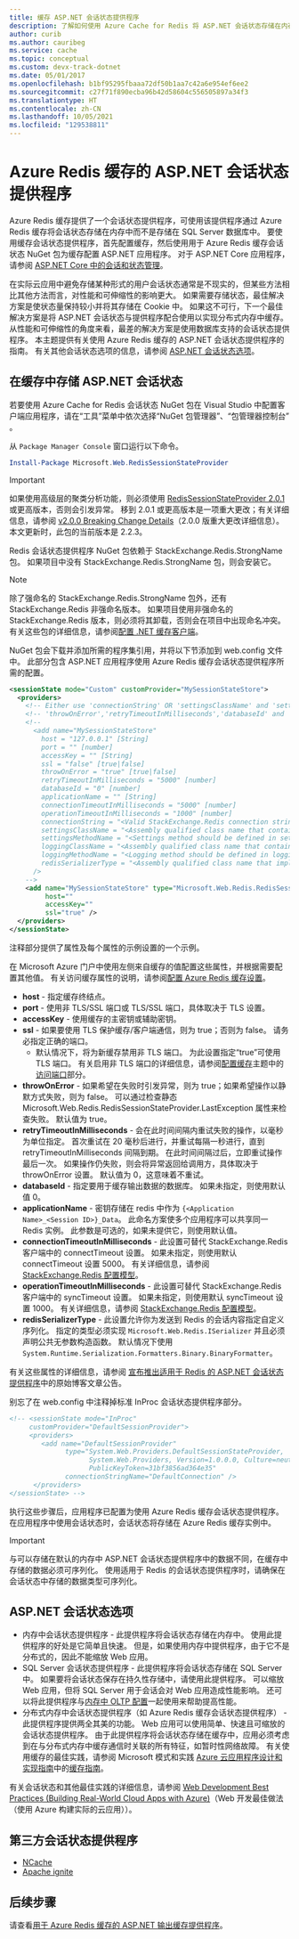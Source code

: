 ```yaml
---
title: 缓存 ASP.NET 会话状态提供程序
description: 了解如何使用 Azure Cache for Redis 将 ASP.NET 会话状态存储在内存中。
author: curib
ms.author: cauribeg
ms.service: cache
ms.topic: conceptual
ms.custom: devx-track-dotnet
ms.date: 05/01/2017
ms.openlocfilehash: b1bf95295fbaaa72df50b1aa7c42a6e954ef6ee2
ms.sourcegitcommit: c27f71f890ecba96b42d58604c556505897a34f3
ms.translationtype: HT
ms.contentlocale: zh-CN
ms.lasthandoff: 10/05/2021
ms.locfileid: "129538811"
---
```

# <a name="aspnet-session-state-provider-for-azure-cache-for-redis"></a>Azure Redis 缓存的 ASP.NET 会话状态提供程序

Azure Redis 缓存提供了一个会话状态提供程序，可使用该提供程序通过 Azure Redis 缓存将会话状态存储在内存中而不是存储在 SQL Server 数据库中。 要使用缓存会话状态提供程序，首先配置缓存，然后使用用于 Azure Redis 缓存会话状态 NuGet 包为缓存配置 ASP.NET 应用程序。 对于 ASP.NET Core 应用程序，请参阅 [ASP.NET Core 中的会话和状态管理](/aspnet/core/fundamentals/app-state)。

在实际云应用中避免存储某种形式的用户会话状态通常是不现实的，但某些方法相比其他方法而言，对性能和可伸缩性的影响更大。 如果需要存储状态，最佳解决方案是使状态量保持较小并将其存储在 Cookie 中。 如果这不可行，下一个最佳解决方案是将 ASP.NET 会话状态与提供程序配合使用以实现分布式内存中缓存。 从性能和可伸缩性的角度来看，最差的解决方案是使用数据库支持的会话状态提供程序。 本主题提供有关使用 Azure Redis 缓存的 ASP.NET 会话状态提供程序的指南。 有关其他会话状态选项的信息，请参阅 [ASP.NET 会话状态选项](#aspnet-session-state-options)。

## <a name="store-aspnet-session-state-in-the-cache"></a>在缓存中存储 ASP.NET 会话状态

若要使用 Azure Cache for Redis 会话状态 NuGet 包在 Visual Studio 中配置客户端应用程序，请在“工具”菜单中依次选择“NuGet 包管理器”、“包管理器控制台”  。

从 `Package Manager Console` 窗口运行以下命令。

```powershell
Install-Package Microsoft.Web.RedisSessionStateProvider
```

> [!IMPORTANT]
> 如果使用高级层的聚类分析功能，则必须使用 [RedisSessionStateProvider 2.0.1](https://www.nuget.org/packages/Microsoft.Web.RedisSessionStateProvider) 或更高版本，否则会引发异常。 移到 2.0.1 或更高版本是一项重大更改；有关详细信息，请参阅 [v2.0.0 Breaking Change Details](https://github.com/Azure/aspnet-redis-providers/wiki/v2.0.0-Breaking-Change-Details)（2.0.0 版重大更改详细信息）。 本文更新时，此包的当前版本是 2.2.3。
>
>

Redis 会话状态提供程序 NuGet 包依赖于 StackExchange.Redis.StrongName 包。 如果项目中没有 StackExchange.Redis.StrongName 包，则会安装它。

>[!NOTE]
>除了强命名的 StackExchange.Redis.StrongName 包外，还有 StackExchange.Redis 非强命名版本。 如果项目使用非强命名的 StackExchange.Redis 版本，则必须将其卸载，否则会在项目中出现命名冲突。 有关这些包的详细信息，请参阅[配置 .NET 缓存客户端](cache-dotnet-how-to-use-azure-redis-cache.md#configure-the-cache-clients)。
>
>

NuGet 包会下载并添加所需的程序集引用，并将以下节添加到 web.config 文件中。 此部分包含 ASP.NET 应用程序使用 Azure Redis 缓存会话状态提供程序所需的配置。

```xml
<sessionState mode="Custom" customProvider="MySessionStateStore">
  <providers>
    <!-- Either use 'connectionString' OR 'settingsClassName' and 'settingsMethodName' OR use 'host','port','accessKey','ssl','connectionTimeoutInMilliseconds' and 'operationTimeoutInMilliseconds'. -->
    <!-- 'throwOnError','retryTimeoutInMilliseconds','databaseId' and 'applicationName' can be used with both options. -->
    <!--
      <add name="MySessionStateStore" 
        host = "127.0.0.1" [String]
        port = "" [number]
        accessKey = "" [String]
        ssl = "false" [true|false]
        throwOnError = "true" [true|false]
        retryTimeoutInMilliseconds = "5000" [number]
        databaseId = "0" [number]
        applicationName = "" [String]
        connectionTimeoutInMilliseconds = "5000" [number]
        operationTimeoutInMilliseconds = "1000" [number]
        connectionString = "<Valid StackExchange.Redis connection string>" [String]
        settingsClassName = "<Assembly qualified class name that contains settings method specified below. Which basically return 'connectionString' value>" [String]
        settingsMethodName = "<Settings method should be defined in settingsClass. It should be public, static, does not take any parameters and should have a return type of 'String', which is basically 'connectionString' value.>" [String]
        loggingClassName = "<Assembly qualified class name that contains logging method specified below>" [String]
        loggingMethodName = "<Logging method should be defined in loggingClass. It should be public, static, does not take any parameters and should have a return type of System.IO.TextWriter.>" [String]
        redisSerializerType = "<Assembly qualified class name that implements Microsoft.Web.Redis.ISerializer>" [String]
      />
    -->
    <add name="MySessionStateStore" type="Microsoft.Web.Redis.RedisSessionStateProvider"
         host=""
         accessKey=""
         ssl="true" />
  </providers>
</sessionState>
```

注释部分提供了属性及每个属性的示例设置的一个示例。

在 Microsoft Azure 门户中使用左侧来自缓存的值配置这些属性，并根据需要配置其他值。 有关访问缓存属性的说明，请参阅[配置 Azure Redis 缓存设置](cache-configure.md#configure-azure-cache-for-redis-settings)。

* **host** - 指定缓存终结点。
* **port** - 使用非 TLS/SSL 端口或 TLS/SSL 端口，具体取决于 TLS 设置。
* **accessKey** - 使用缓存的主密钥或辅助密钥。
* **ssl** - 如果要使用 TLS 保护缓存/客户端通信，则为 true；否则为 false。 请务必指定正确的端口。
  * 默认情况下，将为新缓存禁用非 TLS 端口。 为此设置指定“true”可使用 TLS 端口。 有关启用非 TLS 端口的详细信息，请参阅[配置缓存](cache-configure.md)主题中的[访问端口](cache-configure.md#access-ports)部分。
* **throwOnError** - 如果希望在失败时引发异常，则为 true；如果希望操作以静默方式失败，则为 false。 可以通过检查静态 Microsoft.Web.Redis.RedisSessionStateProvider.LastException 属性来检查失败。 默认值为 true。
* **retryTimeoutInMilliseconds** - 会在此时间间隔内重试失败的操作，以毫秒为单位指定。 首次重试在 20 毫秒后进行，并重试每隔一秒进行，直到 retryTimeoutInMilliseconds 间隔到期。 在此时间间隔过后，立即重试操作最后一次。 如果操作仍失败，则会将异常返回给调用方，具体取决于 throwOnError 设置。 默认值为 0，这意味着不重试。
* **databaseId** - 指定要用于缓存输出数据的数据库。 如果未指定，则使用默认值 0。
* **applicationName** - 密钥存储在 redis 中作为 `{<Application Name>_<Session ID>}_Data`。 此命名方案使多个应用程序可以共享同一 Redis 实例。 此参数是可选的，如果未提供它，则使用默认值。
* **connectionTimeoutInMilliseconds** - 此设置可替代 StackExchange.Redis 客户端中的 connectTimeout 设置。 如果未指定，则使用默认 connectTimeout 设置 5000。 有关详细信息，请参阅 [StackExchange.Redis 配置模型](https://go.microsoft.com/fwlink/?LinkId=398705)。
* **operationTimeoutInMilliseconds** - 此设置可替代 StackExchange.Redis 客户端中的 syncTimeout 设置。 如果未指定，则使用默认 syncTimeout 设置 1000。 有关详细信息，请参阅 [StackExchange.Redis 配置模型](https://go.microsoft.com/fwlink/?LinkId=398705)。
* **redisSerializerType** - 此设置允许你为发送到 Redis 的会话内容指定自定义序列化。 指定的类型必须实现 `Microsoft.Web.Redis.ISerializer` 并且必须声明公共无参数构造函数。 默认情况下使用 `System.Runtime.Serialization.Formatters.Binary.BinaryFormatter`。

有关这些属性的详细信息，请参阅 [宣布推出适用于 Redis 的 ASP.NET 会话状态提供程序](https://devblogs.microsoft.com/aspnet/announcing-asp-net-session-state-provider-for-redis-preview-release/)中的原始博客文章公告。

别忘了在 web.config 中注释掉标准 InProc 会话状态提供程序部分。

```xml
<!-- <sessionState mode="InProc"
     customProvider="DefaultSessionProvider">
     <providers>
        <add name="DefaultSessionProvider"
              type="System.Web.Providers.DefaultSessionStateProvider,
                    System.Web.Providers, Version=1.0.0.0, Culture=neutral,
                    PublicKeyToken=31bf3856ad364e35"
              connectionStringName="DefaultConnection" />
      </providers>
</sessionState> -->
```

执行这些步骤后，应用程序已配置为使用 Azure Redis 缓存会话状态提供程序。 在应用程序中使用会话状态时，会话状态将存储在 Azure Redis 缓存实例中。

> [!IMPORTANT]
> 与可以存储在默认的内存中 ASP.NET 会话状态提供程序中的数据不同，在缓存中存储的数据必须可序列化。 使用适用于 Redis 的会话状态提供程序时，请确保在会话状态中存储的数据类型可序列化。
>
>

## <a name="aspnet-session-state-options"></a>ASP.NET 会话状态选项

* 内存中会话状态提供程序 - 此提供程序将会话状态存储在内存中。 使用此提供程序的好处是它简单且快速。 但是，如果使用内存中提供程序，由于它不是分布式的，因此不能缩放 Web 应用。
* SQL Server 会话状态提供程序 - 此提供程序将会话状态存储在 SQL Server 中。 如果要将会话状态保存在持久性存储中，请使用此提供程序。 可以缩放 Web 应用，但将 SQL Server 用于会话会对 Web 应用造成性能影响。 还可以将此提供程序与[内存中 OLTP 配置](/archive/blogs/sqlserverstorageengine/asp-net-session-state-with-sql-server-in-memory-oltp)一起使用来帮助提高性能。
* 分布式内存中会话状态提供程序（如 Azure Redis 缓存会话状态提供程序） - 此提供程序提供两全其美的功能。 Web 应用可以使用简单、快速且可缩放的会话状态提供程序。 由于此提供程序将会话状态存储在缓存中，应用必须考虑到在与分布式内存中缓存通信时关联的所有特征，如暂时性网络故障。 有关使用缓存的最佳实践，请参阅 Microsoft 模式和实践 [Azure 云应用程序设计和实现指南](https://github.com/mspnp/azure-guidance)中的[缓存指南](/azure/architecture/best-practices/caching)。

有关会话状态和其他最佳实践的详细信息，请参阅 [Web Development Best Practices (Building Real-World Cloud Apps with Azure)](https://www.asp.net/aspnet/overview/developing-apps-with-windows-azure/building-real-world-cloud-apps-with-windows-azure/web-development-best-practices)（Web 开发最佳做法（使用 Azure 构建实际的云应用））。

## <a name="third-party-session-state-providers"></a>第三方会话状态提供程序

* [NCache](https://www.alachisoft.com/ncache/session-index.html)
* [Apache ignite](https://apacheignite-net.readme.io/docs/aspnet-session-state-caching)

## <a name="next-steps"></a>后续步骤

请查看[用于 Azure Redis 缓存的 ASP.NET 输出缓存提供程序](cache-aspnet-output-cache-provider.md)。

